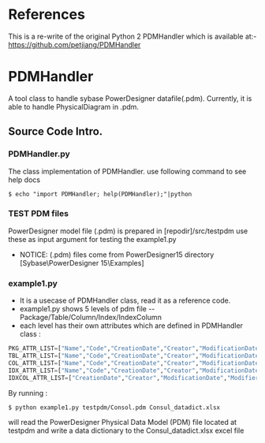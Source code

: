 # References
This is a re-write of the original Python 2 PDMHandler which is available at:- https://github.com/petjiang/PDMHandler

# PDMHandler
A tool class to handle sybase PowerDesigner datafile(.pdm). 
Currently, it is able to handle PhysicalDiagram in .pdm.

## Source Code Intro.
### PDMHandler.py
The class implementation  of PDMHandler.
use following command to see help docs 

``` shell
$ echo "import PDMHandler; help(PDMHandler);"|python
```
### TEST PDM files
 PowerDesigner model file (.pdm) is prepared in [repodir]/src/testpdm
 use these as input argument for testing the example1.py
* NOTICE: (.pdm) files come from PowerDesigner15 directory [Sybase\PowerDesigner 15\Examples]
 
### example1.py
* It is a usecase of PDMHandler class, read it as a reference code.
* example1.py shows 5 levels of pdm file -- Package/Table/Column/Index/IndexColumn
* each level has their own attributes which are defined in PDMHandler class :
``` python
PKG_ATTR_LIST=["Name","Code","CreationDate","Creator","ModificationDate","Modifier"]
TBL_ATTR_LIST=["Name","Code","CreationDate","Creator","ModificationDate","Modifier", "PhysicalOptions"]
COL_ATTR_LIST=["Name","Code","CreationDate","Creator","ModificationDate","Modifier", "DataType","Length","Column.Mandatory","Comment"]
IDX_ATTR_LIST=["Name","Code","CreationDate","Creator","ModificationDate","Modifier", "PhysicalOptions","Unique"]
IDXCOL_ATTR_LIST=["CreationDate","Creator","ModificationDate","Modifier"]
```

By running :
``` shell
$ python example1.py testpdm/Consol.pdm Consul_datadict.xlsx
```

will read the PowerDesigner Physical Data Model (PDM) file located at testpdm and write a data dictionary to the Consul_datadict.xlsx excel file
